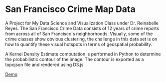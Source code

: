 # San Francisco Crime Map Data
A Project for My Data Science and Visualization Class under Dr. Reinabelle Reyes. 
The San Francisco Crime Data consists of 12 years of crime reports from across all of San Francisco's neighborhoods.
Visually, some of the crime classes show obvious clustering, the challenge in this data set is on how to quantify these visual hotspots in terms of geospatial probability.

A Kernel Density Estimate computation is performed in Python to determine the probabilistic contour of the image. The contour is exported as a topojson file and rendered using D3.js


[Demo](https://cadrev.github.io/sfmap/)
